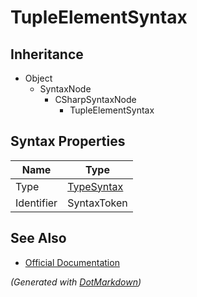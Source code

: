 # TupleElementSyntax

## Inheritance

* Object
  * SyntaxNode
    * CSharpSyntaxNode
      * TupleElementSyntax

## Syntax Properties

| Name       | Type                        |
| ---------- | --------------------------- |
| Type       | [TypeSyntax](TypeSyntax.md) |
| Identifier | SyntaxToken                 |

## See Also

* [Official Documentation](https://docs.microsoft.com/en-us/dotnet/api/microsoft.codeanalysis.csharp.syntax.tupleelementsyntax)


*\(Generated with [DotMarkdown](http://github.com/JosefPihrt/DotMarkdown)\)*